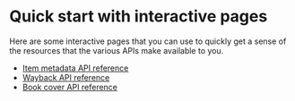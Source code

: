 # Quick start with interactive pages

Here are some interactive pages that you can use to quickly get a sense of the resources that the various APIs make available to you.

-  [Item metadata API reference](/_static/item_api.html)
-  [Wayback API reference](/_static/wayback_api.html)
-  [Book cover API reference](/_static/book_cover_api.html)